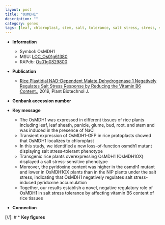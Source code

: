 ```yaml
---
layout: post
title: "OsMDH1"
description: ""
category: genes
tags: [leaf, chloroplast, stem, salt, tolerance, salt stress, stress, stress tolerance]
---
```


* **Information**  
    + Symbol: OsMDH1  
    + MSU: [LOC_Os01g61380](http://rice.plantbiology.msu.edu/cgi-bin/ORF_infopage.cgi?orf=LOC_Os01g61380)  
    + RAPdb: [Os01g0829800](http://rapdb.dna.affrc.go.jp/viewer/gbrowse_details/irgsp1?name=Os01g0829800)  

* **Publication**  
    + [Rice Plastidial NAD-Dependent Malate Dehydrogenase 1 Negatively Regulates Salt Stress Response by Reducing the Vitamin B6 Content.](http://www.ncbi.nlm.nih.gov/pubmed?term=Rice+Plastidial+NAD-Dependent+Malate+Dehydrogenase+1+Negatively+Regulates+Salt+Stress+Response+by+Reducing+the+Vitamin+B6+Content.%5BTitle%5D), 2019, Plant Biotechnol J.

* **Genbank accession number**  

* **Key message**  
    + The OsMDH1 was expressed in different tissues of rice plants including leaf, leaf sheath, panicle, glume, bud, root, and stem and was induced in the presence of NaCl
    + Transient expression of OsMDH1-GFP in rice protoplasts showed that OsMDH1 localizes to chloroplast
    + In this study, we identified a new loss-of-function osmdh1 mutant displaying salt stress-tolerant phenotype
    + Transgenic rice plants overexpressing OsMDH1 (OsMDH1OX) displayed a salt stress-sensitive phenotype
    + Moreover, the pyridoxine content was higher in the osmdh1 mutant and lower in OsMDH1OX plants than in the NIP plants under the salt stress, indicating that OsMDH1 negatively regulates salt stress-induced pyridoxine accumulation
    + Together, our results establish a novel, negative regulatory role of OsMDH1 in salt stress tolerance by affecting vitamin B6 content of rice tissues

* **Connection**  

[//]: # * **Key figures**  


